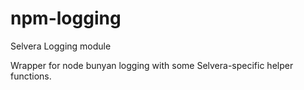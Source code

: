 # npm-logging
Selvera Logging module

Wrapper for node bunyan logging with some Selvera-specific helper functions.
